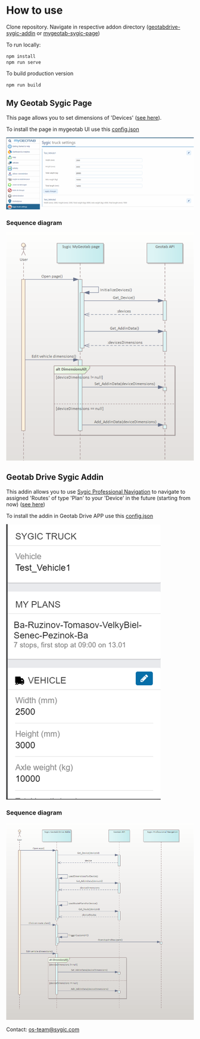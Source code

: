 # How to use
Clone repository. Navigate in respective addon directory ([geotabdrive-sygic-addin](geotabdrive-sygic-addin) or [mygeotab-sygic-page](mygeotab-sygic-page))

To run locally:
```
npm install
npm run serve
```

To build production version
```
npm run build
```


## My Geotab Sygic Page
This page allows you to set dimensions of 'Devices' ([see here](https://github.com/Sygic/sygic.github.io/blob/master/geotab/mygeotab-sygic-page/src/app/scripts/main.js#L232)).

To install the page in mygeotab UI use this [config.json](mygeotab-sygic-page/dist/config.json)

![My Geotab Sygic Addin Page](mygeotab-sygic-page.png)

### Sequence diagram

![My Geotab Sygic Addin Page](mygeotab-sygic-page-sequence.png)

## Geotab Drive Sygic Addin

This addin allows you to use [Sygic Professional Navigation](https://www.sygic.com/enterprise/professional-gps-navigation-sdk) to navigate to assigned 'Routes' of type 'Plan' to your 'Device' in the future (starting from now) ([see here](https://github.com/Sygic/sygic.github.io/blob/master/geotab/geotabdrive-sygic-addin/src/app/scripts/main.js#L189))

To install the addin in Geotab Drive APP use this [config.json](geotabdrive-sygic-addin/dist/config.json)

![Geotab Drive Sygic Addin](geotabdrive-sygic-addin.png)

### Sequence diagram

![Geotab Drive Sygic Addin](geotabdrive-sygic-addin-sequence.png)

Contact: [os-team@sygic.com](mailto:os-team@sygic.com)
